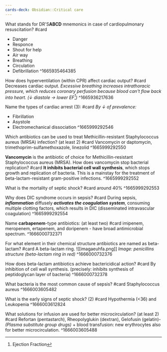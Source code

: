 ```yaml
---
cards-deck: Obsidian::Critical care
---
```


What stands for DR'S**ABCD** mnemonics in case of cardiopulmonary resuscitation? #card 
- Danger
- Responce
- Shout for help
- Air way
- Breathing
- Circulation
- Defibrillation
^1665935464385

How does hyperventilation (within CPR) affect cardiac output? #card 
Decreases cardiac output.
*Excessive breathing increases intrathoracic pressure, which reduces coronary perfusion because blood can't flow back into heart. (↓ diastole → lower EF[^1])*
^1665936217636

Name the types of cardiac arrest (3): #card 
*By ↓ of prevalence:*
- Fibrillation
- Asystole
- Electromechanical dissociation
^1665999292546

Which antibiotics can be used to treat Methicillin-resistant Staphylococcus aureus (MRSA) infection? (at least 2) #card
Vancomycin or daptomycin, trimethoprim-sulfamethoxazole, linezolid
^1665999292550

**Vancomycin**  is the antibiotic of choice for Methicillin-resistant Staphylococcus aureus (MRSA). How does vancomycin stop bacterial replication? #card
**It inhibits bacterial cell wall synthesis**, which stops growth and replication of bacteria.
This is a mainstay for the treatment of beta-lactam-resistant gram-positive infections.
^1665999292552

What is the mortality of septic shock? #card 
around 40%
^1665999292553

Why does DIC syndrome occurs in sepsis? #card
During sepsis, ***inflammation*** diffusely ***activates the coagulation system***, consuming multiple clotting factors, which results in DIC (disseminated intravascular coagulation)
^1665999292554

Name **carbapenem**-type antibiotics: (at least two) #card 
imipenem, meropenem, ertapenem, and doripenem - have broad antimicrobial spectrum. 
^1666000732371

For what element in their chemical structure antibiotics are named as beta-lactam? #card 
A beta-lactam ring.
![[imagaeuhfa.png]]
*Image: penicillins structure (beta-lactam ring in red)*
^1666000732376

How does beta-lactam antibiotics achieve bactericidical action? #card 
By inhibition of cell wall synthesis. (precisely: inhibits synthesis of peptidoglycan layer of bacteria)
^1666000732378

What bacteria is the most common cause of sepsis? #card 
Staphylococcus aureus
^1666003605482

What is the early signs of septic shock? (2) #card 
Hypothermia (<36) and Leukopenia
^1666003612824

What solutions for infusion are used for better microcirculation? (at least 2) #card 
Refortan (pentastarch), Rheopolyglukin (dextran), Gelofusin (gelatin)- *(Plasma substitute group drugs)* + blood transfusion: new erythrocytes also for better microcirculation.
^1666003605488


[^1]: Ejection Fraction
